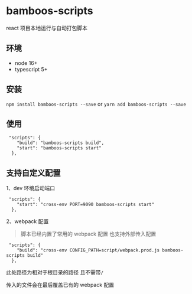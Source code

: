 # bamboos-scripts

react 项目本地运行与自动打包脚本

## 环境

- node 16+
- typescript 5+

## 安装

`npm install bamboos-scripts --save`
or
`yarn add bamboos-scripts --save`

## 使用

```
 "scripts": {
    "build": "bamboos-scripts build",
    "start": "bamboos-scripts start"
  },
```

## 支持自定义配置

1、dev 环境启动端口

```
 "scripts": {
    "start": "cross-env PORT=9090 bamboos-scripts start"
  },
```

2、webpack 配置

> 脚本已经内置了常用的 webpack 配置 也支持外部传入配置

```
 "scripts": {
    "build": "cross-env CONFIG_PATH=script/webpack.prod.js bamboos-scripts build"
  },
```

此处路径为相对于根目录的路径 且不需带`/`

传入的文件会在最后覆盖已有的 webpack 配置
